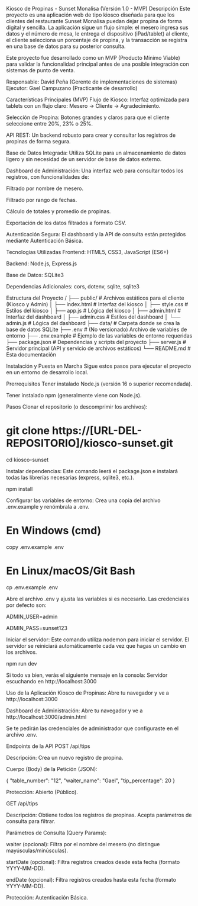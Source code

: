 Kiosco de Propinas - Sunset Monalisa (Versión 1.0 - MVP)
Descripción
Este proyecto es una aplicación web de tipo kiosco diseñada para que los clientes del restaurante Sunset Monalisa puedan dejar propina de forma digital y sencilla. La aplicación sigue un flujo simple: el mesero ingresa sus datos y el número de mesa, le entrega el dispositivo (iPad/tablet) al cliente, el cliente selecciona un porcentaje de propina, y la transacción se registra en una base de datos para su posterior consulta.

Este proyecto fue desarrollado como un MVP (Producto Mínimo Viable) para validar la funcionalidad principal antes de una posible integración con sistemas de punto de venta.

Responsable: David Peña (Gerente de implementaciones de sistemas)
Ejecutor: Gael Campuzano (Practicante de desarrollo)

Características Principales (MVP)
Flujo de Kiosco: Interfaz optimizada para tablets con un flujo claro: Mesero -> Cliente -> Agradecimiento.

Selección de Propina: Botones grandes y claros para que el cliente seleccione entre 20%, 23% o 25%.

API REST: Un backend robusto para crear y consultar los registros de propinas de forma segura.

Base de Datos Integrada: Utiliza SQLite para un almacenamiento de datos ligero y sin necesidad de un servidor de base de datos externo.

Dashboard de Administración: Una interfaz web para consultar todos los registros, con funcionalidades de:

Filtrado por nombre de mesero.

Filtrado por rango de fechas.

Cálculo de totales y promedio de propinas.

Exportación de los datos filtrados a formato CSV.

Autenticación Segura: El dashboard y la API de consulta están protegidos mediante Autenticación Básica.

Tecnologías Utilizadas
Frontend: HTML5, CSS3, JavaScript (ES6+)

Backend: Node.js, Express.js

Base de Datos: SQLite3

Dependencias Adicionales: cors, dotenv, sqlite, sqlite3

Estructura del Proyecto
/
├── public/           # Archivos estáticos para el cliente (Kiosco y Admin)
│   ├── index.html    # Interfaz del kiosco
│   ├── style.css     # Estilos del kiosco
│   ├── app.js        # Lógica del kiosco
│   ├── admin.html    # Interfaz del dashboard
│   ├── admin.css     # Estilos del dashboard
│   └── admin.js      # Lógica del dashboard
├── data/             # Carpeta donde se crea la base de datos SQLite
├── .env              # (No versionado) Archivo de variables de entorno
├── .env.example      # Ejemplo de las variables de entorno requeridas
├── package.json      # Dependencias y scripts del proyecto
├── server.js         # Servidor principal (API y servicio de archivos estáticos)
└── README.md         # Esta documentación

Instalación y Puesta en Marcha
Sigue estos pasos para ejecutar el proyecto en un entorno de desarrollo local.

Prerrequisitos
Tener instalado Node.js (versión 16 o superior recomendada).

Tener instalado npm (generalmente viene con Node.js).

Pasos
Clonar el repositorio (o descomprimir los archivos):

# git clone https://[URL-DEL-REPOSITORIO]/kiosco-sunset.git
cd kiosco-sunset

Instalar dependencias:
Este comando leerá el package.json e instalará todas las librerías necesarias (express, sqlite3, etc.).

npm install

Configurar las variables de entorno:
Crea una copia del archivo .env.example y renómbrala a .env.

# En Windows (cmd)
copy .env.example .env
# En Linux/macOS/Git Bash
cp .env.example .env

Abre el archivo .env y ajusta las variables si es necesario. Las credenciales por defecto son:

ADMIN_USER=admin

ADMIN_PASS=sunset123

Iniciar el servidor:
Este comando utiliza nodemon para iniciar el servidor. El servidor se reiniciará automáticamente cada vez que hagas un cambio en los archivos.

npm run dev

Si todo va bien, verás el siguiente mensaje en la consola:
Servidor escuchando en http://localhost:3000

Uso de la Aplicación
Kiosco de Propinas:
Abre tu navegador y ve a http://localhost:3000

Dashboard de Administración:
Abre tu navegador y ve a http://localhost:3000/admin.html

Se te pedirán las credenciales de administrador que configuraste en el archivo .env.

Endpoints de la API
POST /api/tips

Descripción: Crea un nuevo registro de propina.

Cuerpo (Body) de la Petición (JSON):

{
  "table_number": "12",
  "waiter_name": "Gael",
  "tip_percentage": 20
}

Protección: Abierto (Público).

GET /api/tips

Descripción: Obtiene todos los registros de propinas. Acepta parámetros de consulta para filtrar.

Parámetros de Consulta (Query Params):

waiter (opcional): Filtra por el nombre del mesero (no distingue mayúsculas/minúsculas).

startDate (opcional): Filtra registros creados desde esta fecha (formato YYYY-MM-DD).

endDate (opcional): Filtra registros creados hasta esta fecha (formato YYYY-MM-DD).

Protección: Autenticación Básica.